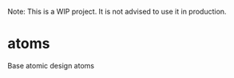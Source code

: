 Note: This is a WIP project. It is not advised to use it in production.

# atoms
Base atomic design atoms